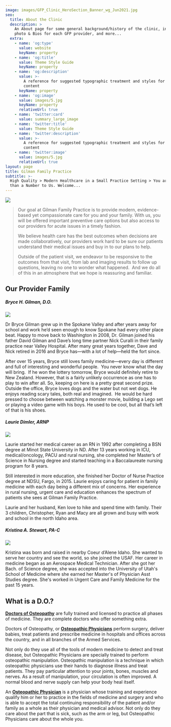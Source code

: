 ```yaml
---
image: images/GFP_Clinic_HeroSection_Banner_wg_Jun2021.jpg
seo:
  title: About the Clinic
  description: >
    An About page for some general background/history of the clinic, including
    photo & Bios for each GFP provider, and more...
  extra:
    - name: 'og:type'
      value: website
      keyName: property
    - name: 'og:title'
      value: Theme Style Guide
      keyName: property
    - name: 'og:description'
      value: >-
        A reference for suggested typographic treatment and styles for your
        content
      keyName: property
    - name: 'og:image'
      value: images/5.jpg
      keyName: property
      relativeUrl: true
    - name: 'twitter:card'
      value: summary_large_image
    - name: 'twitter:title'
      value: Theme Style Guide
    - name: 'twitter:description'
      value: >-
        A reference for suggested typographic treatment and styles for your
        content
    - name: 'twitter:image'
      value: images/5.jpg
      relativeUrl: true
layout: page
title: Gilman Family Practice
subtitle: >-
  High Quality > Modern Healthcare in a Small Practice Setting > You are More
  than a Number to Us. Welcome...
---
```

![](images/GFP_Clinic_Front\_20210615.png)

> Our goal at Gilman Family Practice is to provide modern, evidence-based yet compassionate care for you and your family. With us, you will be offered important preventive care options but also access to our providers for acute issues in a timely fashion.
>
> We believe health care has the best outcomes when decisions are made collaboratively, our providers work hard to be sure our patients understand their medical issues and buy in to our plans to help.
>
> Outside of the patient visit, we endeavor to be responsive to the outcomes from that visit, from lab and imaging results to follow up questions, leaving no one to wonder what happened.  And we do all of this in an atmosphere that we hope is reassuring and familiar.

## **Our Provider Family**

##### **Bryce H. Gilman, D.O.**

![](https://www.dropbox.com/s/wow5idlw8awyfak/GFP_BGilman_Portrait_WG_ess.png?raw=1)

Dr Bryce Gilman grew up in the Spokane Valley and after years away for school and work he’d seen enough to know Spokane had every other place beat. Happy to move back to Washington in 2008, Dr. Gilman joined his father David Gilman and Dave’s long time partner Nick Curalli in their family practice near Valley Hospital. After many great years together, Dave and Nick retired in 2016 and Bryce has—with a lot of help—held the fort since. 

After over 15 years, Bryce still loves family medicine—every day is different and full of interesting and wonderful people.  You never know what the day will bring.  If he won the lottery tomorrow, Bryce would definitely retire to New Zealand. However, that is a fairly unlikely occurrence as one has to play to win after all. So, keeping on here is a pretty great second prize. Outside the office, Bryce loves dogs and the water but not wet dogs. He enjoys reading scary tales, both real and imagined.  He would be hard pressed to choose between watching a monster movie, building a Lego set or playing a video game with his boys. He used to be cool, but all that’s left of that is his shoes. 

##### **Laurie Dimler, ARNP**

![](https://www.dropbox.com/s/apevbt8vectxs61/GFP_LDimler_Portrait_LD_ess.png?raw=1)

Laurie started her medical career as an RN in 1992 after completing a BSN degree at Minot State University in ND. After 13 years working in ICU, medical/oncology, PACU and rural nursing, she completed her Master’s of Science in Nursing degree and started teaching in a Baccalaureate nursing program for 8 years.

Still interested in more education, she finished her Doctor of Nurse Practice degree at NDSU, Fargo, in 2015. Laurie enjoys caring for patient in family medicine with each day being a different mix of concerns. Her experience in rural nursing, urgent care and education enhances the spectrum of patients she sees at Gilman Family Practice.

Laurie and her husband, Ken love to hike and spend time with family. Their 3 children, Christopher, Ryan and Macy are all grown and busy with work and school in the north Idaho area.

##### **Kristina A. Stewart, PA-C**

![](https://www.dropbox.com/s/yoc3uze45v3ay99/GFP_KStewart_Portrait_ess.png?raw=1)

Kristina was born and raised in nearby Coeur d’Alene Idaho. She wanted to serve her country and see the world, so she joined the USAF. Her career in medicine began as an Aerospace Medical Technician. After she got her Bach. of Science degree, she was accepted into the University of Utah's School of Medicine where she earned her Master's of Physician Asst Studies degree. She's worked in Urgent Care and Family Medicine for the past 15 years.

## **What is a D.O.?**

[**Doctors of Osteopathy**](https://osteopathic.org/what-is-osteopathic-medicine/what-is-a-do/) are fully trained and licensed to practice all  phases of medicine. They are complete doctors who offer something extra.

Doctors of Osteopathy, or [**Osteopathic Physicians**](https://osteopathic.org/what-is-osteopathic-medicine/) perform surgery, deliver babies, treat patients and prescribe medicine in hospitals and offices across the country, and in all branches of the Armed Services.

Not only do they use all of the tools of modern medicine to detect and treat disease, but Osteopathic Physicians are specially trained to perform osteopathic manipulation. Osteopathic manipulation is a technique in which osteopathic physicians use their hands to diagnose illness and treat patients. They pay particular attention to your joints, bones, muscles and nerves. As a result of manipulation, your circulation is often improved. A normal blood and nerve supply can help your body heal itself.

An [**Osteopathic Physician**](https://osteopathic.org/what-is-osteopathic-medicine/) is a physician whose training and experience qualify him or her to practice in the fields of medicine and surgery and who is able to accept the total continuing responsibility of the patient and/or family as a whole as their physician and medical advisor. Not only do they care about the part that is sick, such as the arm or leg, but Osteopathic Physicians care about the whole you.
